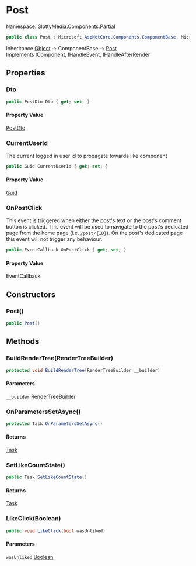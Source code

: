 # Post

Namespace: SlottyMedia.Components.Partial

```csharp
public class Post : Microsoft.AspNetCore.Components.ComponentBase, Microsoft.AspNetCore.Components.IComponent, Microsoft.AspNetCore.Components.IHandleEvent, Microsoft.AspNetCore.Components.IHandleAfterRender
```

Inheritance [Object](https://docs.microsoft.com/en-us/dotnet/api/system.object) → ComponentBase → [Post](./slottymedia.components.partial.post.md)<br>
Implements IComponent, IHandleEvent, IHandleAfterRender

## Properties

### **Dto**

```csharp
public PostDto Dto { get; set; }
```

#### Property Value

[PostDto](./slottymedia.backend.dtos.postdto.md)<br>

### **CurrentUserId**

The current logged in user id to propagate towards like component

```csharp
public Guid CurrentUserId { get; set; }
```

#### Property Value

[Guid](https://docs.microsoft.com/en-us/dotnet/api/system.guid)<br>

### **OnPostClick**

This event is triggered when either the post's text or the post's comment button is clicked.
 This event will be used to navigate to the post's dedicated page from the home page (i.e. `/post/{ID}`).
 On the post's dedicated page this event will not trigger any behaviour.

```csharp
public EventCallback OnPostClick { get; set; }
```

#### Property Value

EventCallback<br>

## Constructors

### **Post()**

```csharp
public Post()
```

## Methods

### **BuildRenderTree(RenderTreeBuilder)**

```csharp
protected void BuildRenderTree(RenderTreeBuilder __builder)
```

#### Parameters

`__builder` RenderTreeBuilder<br>

### **OnParametersSetAsync()**

```csharp
protected Task OnParametersSetAsync()
```

#### Returns

[Task](https://docs.microsoft.com/en-us/dotnet/api/system.threading.tasks.task)<br>

### **SetLikeCountState()**

```csharp
public Task SetLikeCountState()
```

#### Returns

[Task](https://docs.microsoft.com/en-us/dotnet/api/system.threading.tasks.task)<br>

### **LikeClick(Boolean)**

```csharp
public void LikeClick(bool wasUnliked)
```

#### Parameters

`wasUnliked` [Boolean](https://docs.microsoft.com/en-us/dotnet/api/system.boolean)<br>

